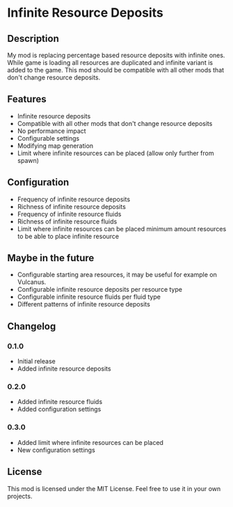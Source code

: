 # Infinite Resource Deposits

## Description

My mod is replacing percentage based resource deposits with infinite ones. While game is loading all resources are duplicated and infinite variant is added to the game. This mod should be compatible with all other mods that don't change resource deposits.

## Features

- Infinite resource deposits
- Compatible with all other mods that don't change resource deposits
- No performance impact
- Configurable settings
- Modifying map generation
- Limit where infinite resources can be placed (allow only further from spawn)

## Configuration

- Frequency of infinite resource deposits
- Richness of infinite resource deposits
- Frequency of infinite resource fluids
- Richness of infinite resource fluids
- Limit where infinite resources can be placed minimum amount resources to be able to place infinite resource

## Maybe in the future

- Configurable starting area resources, it may be useful for example on Vulcanus.
- Configurable infinite resource deposits per resource type
- Configurable infinite resource fluids per fluid type
- Different patterns of infinite resource deposits

## Changelog

### 0.1.0

- Initial release
- Added infinite resource deposits

### 0.2.0

- Added infinite resource fluids
- Added configuration settings

### 0.3.0

- Added limit where infinite resources can be placed
- New configuration settings

## License

This mod is licensed under the MIT License. Feel free to use it in your own projects.
